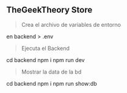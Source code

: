 ## TheGeekTheory Store

> Crea el archivo de variables de entorno

en backend > .env

> Ejecuta el Backend

cd backend
npm i 
npm run dev 


> Mostrar la data de la bd

cd backend
npm i 
npm run show:db